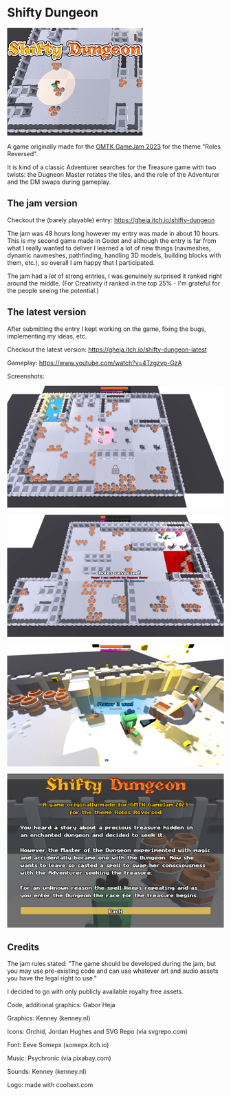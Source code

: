 # Shifty Dungeon

![Shifty Dungeon logo](itch-io-cover_315x250.png)

A game originally made for the [GMTK GameJam 2023](https://itch.io/jam/gmtk-2023)
for the theme "Roles Reversed".

It is kind of a classic Adventurer searches for the Treasure game with
two twists: the Dugneon Master rotates the tiles, and the role of the
Adventurer and the DM swaps during gameplay.


## The jam version

Checkout the (barely playable) entry: https://gheja.itch.io/shifty-dungeon

The jam was 48 hours long however my entry was made in about 10 hours.
This is my second game made in Godot and although the entry is far from
what I really wanted to deliver I learned a lot of new things (navmeshes,
dynamic navmeshes, pathfinding, handling 3D models, building blocks with
them, etc.), so overall I am happy that I participated.

The jam had a *lot* of strong entries, I was genuinely surprised it
ranked right around the middle. (For Creativity it ranked in the top
25% - I'm grateful for the people seeing the potential.)


## The latest version

After submitting the entry I kept working on the game, fixing the bugs,
implementing my ideas, etc.

Checkout the latest version: https://gheja.itch.io/shifty-dungeon-latest

Gameplay: https://www.youtube.com/watch?v=4Tzgzvp-GzA

Screenshots:

![Shifty Dungeon screenshot](screenshot1_600.jpg)

![Shifty Dungeon screenshot](screenshot2_600.jpg)

![Shifty Dungeon screenshot](screenshot3_600.jpg)

![Shifty Dungeon screenshot](screenshot4_600.jpg)


## Credits

The jam rules stated: "The game should be developed during the jam, but
you may use pre-existing code and can use whatever art and audio assets
you have the legal right to use."

I decided to go with only publicly available royalty free assets.

Code, additional graphics: Gabor Heja

Graphics: Kenney (kenney.nl)

Icons: Orchid, Jordan Hughes and SVG Repo (via svgrepo.com)

Font: Eeve Somepx (somepx.itch.io)

Music: Psychronic (via pixabay.com)

Sounds: Kenney (kenney.nl)

Logo: made with cooltext.com
